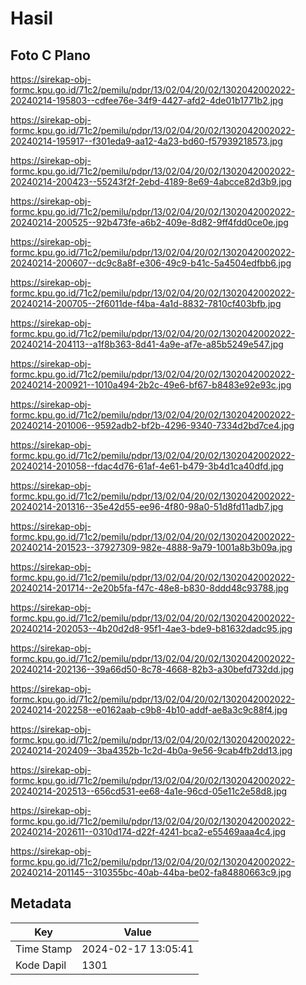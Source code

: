 # Hasil

## Foto C Plano

https://sirekap-obj-formc.kpu.go.id/71c2/pemilu/pdpr/13/02/04/20/02/1302042002022-20240214-195803--cdfee76e-34f9-4427-afd2-4de01b1771b2.jpg

https://sirekap-obj-formc.kpu.go.id/71c2/pemilu/pdpr/13/02/04/20/02/1302042002022-20240214-195917--f301eda9-aa12-4a23-bd60-f57939218573.jpg

https://sirekap-obj-formc.kpu.go.id/71c2/pemilu/pdpr/13/02/04/20/02/1302042002022-20240214-200423--55243f2f-2ebd-4189-8e69-4abcce82d3b9.jpg

https://sirekap-obj-formc.kpu.go.id/71c2/pemilu/pdpr/13/02/04/20/02/1302042002022-20240214-200525--92b473fe-a6b2-409e-8d82-9ff4fdd0ce0e.jpg

https://sirekap-obj-formc.kpu.go.id/71c2/pemilu/pdpr/13/02/04/20/02/1302042002022-20240214-200607--dc9c8a8f-e306-49c9-b41c-5a4504edfbb6.jpg

https://sirekap-obj-formc.kpu.go.id/71c2/pemilu/pdpr/13/02/04/20/02/1302042002022-20240214-200705--2f6011de-f4ba-4a1d-8832-7810cf403bfb.jpg

https://sirekap-obj-formc.kpu.go.id/71c2/pemilu/pdpr/13/02/04/20/02/1302042002022-20240214-204113--a1f8b363-8d41-4a9e-af7e-a85b5249e547.jpg

https://sirekap-obj-formc.kpu.go.id/71c2/pemilu/pdpr/13/02/04/20/02/1302042002022-20240214-200921--1010a494-2b2c-49e6-bf67-b8483e92e93c.jpg

https://sirekap-obj-formc.kpu.go.id/71c2/pemilu/pdpr/13/02/04/20/02/1302042002022-20240214-201006--9592adb2-bf2b-4296-9340-7334d2bd7ce4.jpg

https://sirekap-obj-formc.kpu.go.id/71c2/pemilu/pdpr/13/02/04/20/02/1302042002022-20240214-201058--fdac4d76-61af-4e61-b479-3b4d1ca40dfd.jpg

https://sirekap-obj-formc.kpu.go.id/71c2/pemilu/pdpr/13/02/04/20/02/1302042002022-20240214-201316--35e42d55-ee96-4f80-98a0-51d8fd11adb7.jpg

https://sirekap-obj-formc.kpu.go.id/71c2/pemilu/pdpr/13/02/04/20/02/1302042002022-20240214-201523--37927309-982e-4888-9a79-1001a8b3b09a.jpg

https://sirekap-obj-formc.kpu.go.id/71c2/pemilu/pdpr/13/02/04/20/02/1302042002022-20240214-201714--2e20b5fa-f47c-48e8-b830-8ddd48c93788.jpg

https://sirekap-obj-formc.kpu.go.id/71c2/pemilu/pdpr/13/02/04/20/02/1302042002022-20240214-202053--4b20d2d8-95f1-4ae3-bde9-b81632dadc95.jpg

https://sirekap-obj-formc.kpu.go.id/71c2/pemilu/pdpr/13/02/04/20/02/1302042002022-20240214-202136--39a66d50-8c78-4668-82b3-a30befd732dd.jpg

https://sirekap-obj-formc.kpu.go.id/71c2/pemilu/pdpr/13/02/04/20/02/1302042002022-20240214-202258--e0162aab-c9b8-4b10-addf-ae8a3c9c88f4.jpg

https://sirekap-obj-formc.kpu.go.id/71c2/pemilu/pdpr/13/02/04/20/02/1302042002022-20240214-202409--3ba4352b-1c2d-4b0a-9e56-9cab4fb2dd13.jpg

https://sirekap-obj-formc.kpu.go.id/71c2/pemilu/pdpr/13/02/04/20/02/1302042002022-20240214-202513--656cd531-ee68-4a1e-96cd-05e11c2e58d8.jpg

https://sirekap-obj-formc.kpu.go.id/71c2/pemilu/pdpr/13/02/04/20/02/1302042002022-20240214-202611--0310d174-d22f-4241-bca2-e55469aaa4c4.jpg

https://sirekap-obj-formc.kpu.go.id/71c2/pemilu/pdpr/13/02/04/20/02/1302042002022-20240214-201145--310355bc-40ab-44ba-be02-fa84880663c9.jpg


## Metadata

| Key        | Value               |
| ---------- | ------------------- |
| Time Stamp | 2024-02-17 13:05:41 |
| Kode Dapil | 1301                |



